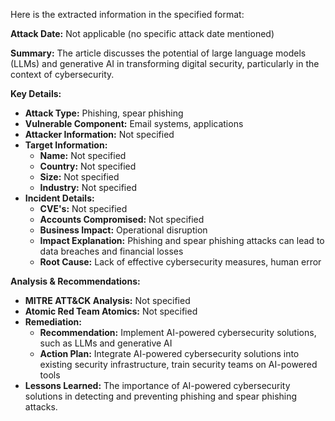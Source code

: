 Here is the extracted information in the specified format:

**Attack Date:** Not applicable (no specific attack date mentioned)

**Summary:** The article discusses the potential of large language models (LLMs) and generative AI in transforming digital security, particularly in the context of cybersecurity.

**Key Details:**

* **Attack Type:** Phishing, spear phishing
* **Vulnerable Component:** Email systems, applications
* **Attacker Information:** Not specified
* **Target Information:**
	+ **Name:** Not specified
	+ **Country:** Not specified
	+ **Size:** Not specified
	+ **Industry:** Not specified
* **Incident Details:**
	+ **CVE's:** Not specified
	+ **Accounts Compromised:** Not specified
	+ **Business Impact:** Operational disruption
	+ **Impact Explanation:** Phishing and spear phishing attacks can lead to data breaches and financial losses
	+ **Root Cause:** Lack of effective cybersecurity measures, human error

**Analysis & Recommendations:**

* **MITRE ATT&CK Analysis:** Not specified
* **Atomic Red Team Atomics:** Not specified
* **Remediation:**
	+ **Recommendation:** Implement AI-powered cybersecurity solutions, such as LLMs and generative AI
	+ **Action Plan:** Integrate AI-powered cybersecurity solutions into existing security infrastructure, train security teams on AI-powered tools
* **Lessons Learned:** The importance of AI-powered cybersecurity solutions in detecting and preventing phishing and spear phishing attacks.
